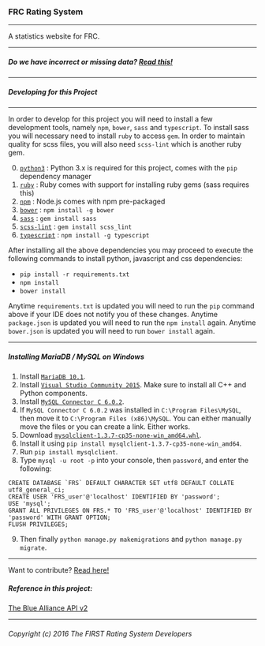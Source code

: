 ### FRC Rating System

---

A statistics website for FRC.

---
##### Do we have incorrect or missing data? [Read this!](https://github.com/FRC-RS/FRS/blob/master/bad_data.md)
---
##### Developing for this Project
---

In order to develop for this project you will need to install a few development tools, namely `npm`, `bower`, `sass` and `typescript`. To install sass you will necessary need to install `ruby` to access `gem`. In order to maintain quality for scss files, you will also need `scss-lint` which is another ruby gem.

0. [`python3`](https://www.python.org/) : Python 3.x is required for this project, comes with the `pip` dependency manager
0. [`ruby`](https://www.ruby-lang.org/en/) : Ruby comes with support for installing ruby gems (sass requires this)
1. [`npm`](https://nodejs.org/en/) : Node.js comes with npm pre-packaged
2. [`bower`](http://bower.io/) : `npm install -g bower`
3. [`sass`](http://sass-lang.com/) : `gem install sass`
4. [`scss-lint`](https://github.com/brigade/scss-lint) : `gem install scss_lint`
5. [`typescript`](https://www.typescriptlang.org/) : `npm install -g typescript`

After installing all the above dependencies you may proceed to execute the following commands to install python, javascript and css dependencies:

- `pip install -r requirements.txt`
- `npm install`
- `bower install`

Anytime `requirements.txt` is updated you will need to run the `pip` command above if your IDE does not notify you of these changes. Anytime `package.json` is updated you will need to run the `npm install` again. Anytime `bower.json` is updated you will need to run `bower install` again.

---

##### Installing MariaDB / MySQL on Windows

1. Install [`MariaDB 10.1`](https://downloads.mariadb.org/).
2. Install [`Visual Studio Community 2015`](https://www.visualstudio.com/en-us/visual-studio-homepage-vs.aspx). Make sure to install all C++ and Python components.
3. Install [`MySQL Connector C 6.0.2`](https://dev.mysql.com/downloads/connector/c/6.0.html).
4. If `MySQL Connector C 6.0.2` was installed in `C:\Program Files\MySQL`, then move it to `C:\Program Files (x86)\MySQL`. You can either manually move the files or you can create a link. Either works.
5. Download [`mysqlclient-1.3.7-cp35-none-win_amd64.whl`](https://drive.google.com/file/d/0B5k0KOgTOwrhSk5JR3lkU1duREU/view?usp=sharing).
6. Install it using `pip install mysqlclient-1.3.7-cp35-none-win_amd64`.
7. Run `pip install mysqlclient`.
8. Type `mysql -u root -p` into your console, then `password`, and enter the following:
```
CREATE DATABASE `FRS` DEFAULT CHARACTER SET utf8 DEFAULT COLLATE utf8_general_ci;
CREATE USER 'FRS_user'@'localhost' IDENTIFIED BY 'password';
USE 'mysql';
GRANT ALL PRIVILEGES ON FRS.* TO 'FRS_user'@'localhost' IDENTIFIED BY 'password' WITH GRANT OPTION;
FLUSH PRIVILEGES;
```
9. Then finally `python manage.py makemigrations` and `python manage.py migrate`.

---

Want to contribute? [Read here!](https://github.com/FRC-RS/FRS/blob/master/CONTRIBUTING.md)

##### Reference in this project:

[The Blue Alliance API v2](http://www.thebluealliance.com/apidocs)

---
###### Copyright (c) 2016 The FIRST Rating System Developers
